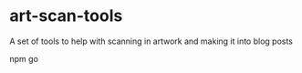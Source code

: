 # art-scan-tools
A set of tools to help with scanning in artwork and making it into blog posts

npm go